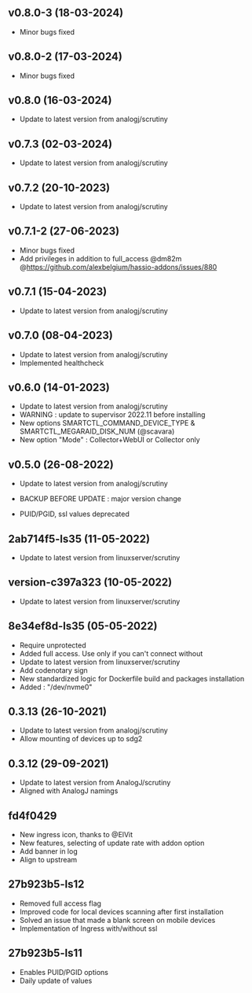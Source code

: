 ## v0.8.0-3 (18-03-2024)
- Minor bugs fixed
## v0.8.0-2 (17-03-2024)
- Minor bugs fixed

## v0.8.0 (16-03-2024)
- Update to latest version from analogj/scrutiny

## v0.7.3 (02-03-2024)

- Update to latest version from analogj/scrutiny

## v0.7.2 (20-10-2023)

- Update to latest version from analogj/scrutiny
## v0.7.1-2 (27-06-2023)

- Minor bugs fixed
- Add privileges in addition to full_access @dm82m @https://github.com/alexbelgium/hassio-addons/issues/880

## v0.7.1 (15-04-2023)

- Update to latest version from analogj/scrutiny

## v0.7.0 (08-04-2023)

- Update to latest version from analogj/scrutiny
- Implemented healthcheck

## v0.6.0 (14-01-2023)

- Update to latest version from analogj/scrutiny
- WARNING : update to supervisor 2022.11 before installing
- New options SMARTCTL_COMMAND_DEVICE_TYPE & SMARTCTL_MEGARAID_DISK_NUM (@scavara)
- New option "Mode" : Collector+WebUI or Collector only

## v0.5.0 (26-08-2022)

- Update to latest version from analogj/scrutiny

- BACKUP BEFORE UPDATE : major version change
- PUID/PGID, ssl values deprecated

## 2ab714f5-ls35 (11-05-2022)

- Update to latest version from linuxserver/scrutiny

## version-c397a323 (10-05-2022)

- Update to latest version from linuxserver/scrutiny

## 8e34ef8d-ls35 (05-05-2022)

- Require unprotected
- Added full access. Use only if you can't connect without
- Update to latest version from linuxserver/scrutiny
- Add codenotary sign
- New standardized logic for Dockerfile build and packages installation
- Added : "/dev/nvme0"

## 0.3.13 (26-10-2021)

- Update to latest version from analogj/scrutiny
- Allow mounting of devices up to sdg2

## 0.3.12 (29-09-2021)

- Update to latest version from AnalogJ/scrutiny
- Aligned with AnalogJ namings

## fd4f0429

- New ingress icon, thanks to @ElVit
- New features, selecting of update rate with addon option
- Add banner in log
- Align to upstream

## 27b923b5-ls12

- Removed full access flag
- Improved code for local devices scanning after first installation
- Solved an issue that made a blank screen on mobile devices
- Implementation of Ingress with/without ssl

## 27b923b5-ls11

- Enables PUID/PGID options
- Daily update of values
